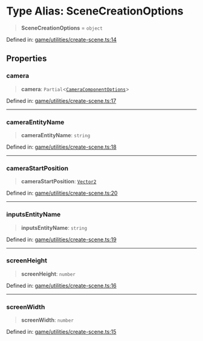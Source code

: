# Type Alias: SceneCreationOptions

> **SceneCreationOptions** = `object`

Defined in: [game/utilities/create-scene.ts:14](https://github.com/Forge-Game-Engine/Forge/blob/80c88dbc1226e2ea185d187b85121eb9c3da7ead/src/game/utilities/create-scene.ts#L14)

## Properties

### camera

> **camera**: `Partial`\<[`CameraComponentOptions`](CameraComponentOptions.md)\>

Defined in: [game/utilities/create-scene.ts:17](https://github.com/Forge-Game-Engine/Forge/blob/80c88dbc1226e2ea185d187b85121eb9c3da7ead/src/game/utilities/create-scene.ts#L17)

***

### cameraEntityName

> **cameraEntityName**: `string`

Defined in: [game/utilities/create-scene.ts:18](https://github.com/Forge-Game-Engine/Forge/blob/80c88dbc1226e2ea185d187b85121eb9c3da7ead/src/game/utilities/create-scene.ts#L18)

***

### cameraStartPosition

> **cameraStartPosition**: [`Vector2`](../classes/Vector2.md)

Defined in: [game/utilities/create-scene.ts:20](https://github.com/Forge-Game-Engine/Forge/blob/80c88dbc1226e2ea185d187b85121eb9c3da7ead/src/game/utilities/create-scene.ts#L20)

***

### inputsEntityName

> **inputsEntityName**: `string`

Defined in: [game/utilities/create-scene.ts:19](https://github.com/Forge-Game-Engine/Forge/blob/80c88dbc1226e2ea185d187b85121eb9c3da7ead/src/game/utilities/create-scene.ts#L19)

***

### screenHeight

> **screenHeight**: `number`

Defined in: [game/utilities/create-scene.ts:16](https://github.com/Forge-Game-Engine/Forge/blob/80c88dbc1226e2ea185d187b85121eb9c3da7ead/src/game/utilities/create-scene.ts#L16)

***

### screenWidth

> **screenWidth**: `number`

Defined in: [game/utilities/create-scene.ts:15](https://github.com/Forge-Game-Engine/Forge/blob/80c88dbc1226e2ea185d187b85121eb9c3da7ead/src/game/utilities/create-scene.ts#L15)

